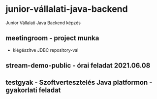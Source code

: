 # junior-vállalati-java-backend
Junior Vállalati Java Backend képzés

## meetingroom - project munka
* kiégészítve JDBC repository-val

## stream-demo-public - órai feladat 2021.06.08

## testgyak - Szoftvertesztelés Java platformon - gyakorlati feladat
